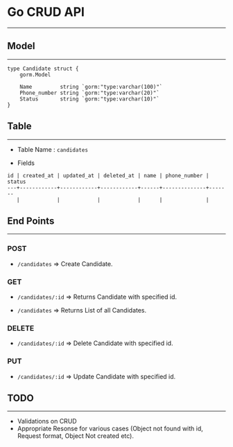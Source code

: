 # Go CRUD API

---

## Model
---
```
type Candidate struct {
	gorm.Model

	Name         string `gorm:"type:varchar(100)"`
	Phone_number string `gorm:"type:varchar(20)"`
	Status       string `gorm:"type:varchar(10)"`
}
```

## Table
---
* Table Name : `candidates`

* Fields
```
id | created_at | updated_at | deleted_at | name | phone_number | status
---+------------+------------+------------+------+--------------+-------
   |            |            |            |      |              | 
```


## End Points
---
### POST
* `/candidates`  => Create Candidate.

### GET
* `/candidates/:id`  => Returns Candidate with specified id.

* `/candidates`  => Returns List of all Candidates.

### DELETE
* `/candidates/:id` => Delete Candidate with specified id.

### PUT
* `/candidates/:id` => Update Candidate with specified id.


## TODO
---
* Validations on CRUD
* Appropriate Resonse for various cases (Object not found with id, Request format, Object Not created etc).

